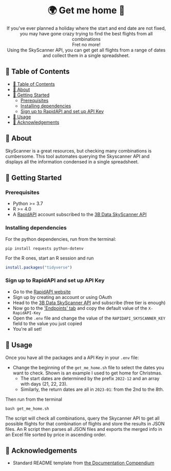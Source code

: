 <h1 align='center'> 🌍 Get me home 🛫 </h1>

<p align="center">
    If you've ever planned a holiday where the start and end date are not fixed,
    you may have gone crazy trying to find the best flights from all combinations
    <br> 
    Fret no more!
    <br> 
    Using the SkyScanner API, you can get get all flights from a range of dates
    and collect them in a single spreadsheet.
    <br> 
</p>

## 📝 Table of Contents
- [📝 Table of Contents](#-table-of-contents)
- [🧐 About ](#-about-)
- [🏁 Getting Started ](#-getting-started-)
  - [Prerequisites](#prerequisites)
  - [Installing dependencies](#installing-dependencies)
  - [Sign up to RapidAPI and set up API Key](#sign-up-to-rapidapi-and-set-up-api-key)
- [🎈 Usage ](#-usage-)
- [🎉 Acknowledgements ](#-acknowledgements-)

## 🧐 About <a name = "about"></a>
SkyScanner is a great resources, but checking many combinations is cumbersome.
This tool automates querying the Skyscanner API and displays all the information condensed in a single spreadsheet.

## 🏁 Getting Started <a name = "getting_started"></a>

### Prerequisites
- Python >= 3.7
- R >= 4.0
- A [RapidAPI](https://rapidapi.com/hub) account subscribed to the [3B Data SkyScanner API](https://rapidapi.com/3b-data-3b-data-default/api/skyscanner44/pricing) 

### Installing dependencies
For the python dependencies, run from the terminal:
```shell
pip install requests python-dotenv
```

For the R ones, start an R session and run
```R
install.packages("tidyverse")
```

### Sign up to RapidAPI and set up API Key
- Go to the [RapidAPI website](https://rapidapi.com/hub)
- Sign up by creating an account or using OAuth
- Head to the [3B Data SkyScanner API](https://rapidapi.com/3b-data-3b-data-default/api/skyscanner44/pricing) and subscribe (free tier is enough)
- Now go to the ['Endpoints' tab](https://rapidapi.com/3b-data-3b-data-default/api/skyscanner44) and copy the default value of the `X-RapidAPI-Key`
- Open the `.env` file and change the value of the `RAPIDAPI_SKYSCANNER_KEY` field to the value you just copied
- You're all set!

## 🎈 Usage <a name="usage"></a>
Once you have all the packages and a API Key in your `.env` file:

- Change the beginning of the `get_me_home.sh` file to select the dates you want to check.
Shown is an example I used to get home for Christmas. 
  - The start dates are determined by the prefix `2022-12` and an array with days (21, 22, 23).
  - Similarly, the return dates are all in `2023-01`: from the 2nd to the 8th.

Then run from the terminal

```shell
bash get_me_home.sh
```

The script will check all combinations, query the Skycanner API to get all possible flights for that combination of flights and store the results in JSON files.
An R script then parses all JSON files and exports the merged info in an Excel file sorted by price in ascending order.

## 🎉 Acknowledgements <a name = "acknowledgement"></a>
- Standard README template from [the Documentation Compendium](https://github.com/kylelobo/The-Documentation-Compendium/blob/master/en/README_TEMPLATES/Standard.md)